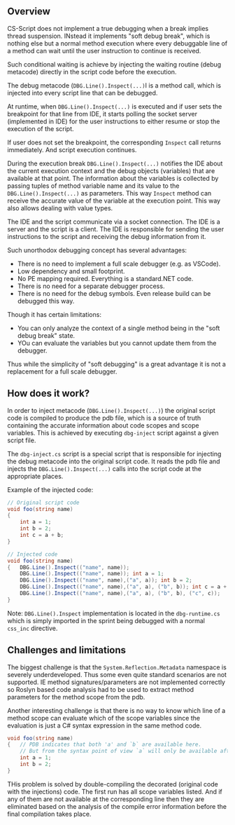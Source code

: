 ## Overview    

CS-Script does not implement a true debugging when a break implies thread suspension. INstead it implements "soft debug break", which is nothing else but
a normal method execution where every debuggable line of a method can wait until the user instruction to continue is received.

Such conditional waiting is achieve by injecting the waiting routine (debug metacode) directly in the script code before the execution. 

The debug metacode (`DBG.Line().Inspect(...)`I is a method call, which is injected into every script line that can be debugged.

At runtime, when `DBG.Line().Inspect(...)` is executed and if user sets the breakpoint for that line from IDE, it starts polling the socket server 
(implemented in IDE) for the user instructions to either resume or stop the execution of the script. 

If user does not set the breakpoint, the corresponding `Inspect` call returns immediately. And script execution continues.


During the execution break `DBG.Line().Inspect(...)` notifies the IDE about the current execution context and the debug objects (variables) that are available 
at that point. The information about the variables is collected by passing tuples of method variable name and its value to the `DBG.Line().Inspect(...)` as parameters.
This way `Inspect` method can receive the accurate value of the variable at the execution point. This way also allows dealing with value types.

The IDE and the script communicate via a socket connection. The IDE is a server and the script is a client. 
The IDE is responsible for sending the user instructions to the script and receiving the debug information from it.

Such unorthodox debugging concept has several advantages:

- There is no need to implement a full scale debugger (e.g. as VSCode).
- Low dependency and small footprint.
- No PE mapping required. Everything is a standard.NET code.
- There is no need for a separate debugger process.
- There is no need for the debug symbols. Even release build can be debugged this way.

Though it has certain limitations:

- You can only analyze the context of a single method being in the "soft debug break" state.
- YOu can evaluate the variables but you cannot update them from the debugger.


Thus while the simplicity of "soft debugging" is a great advantage it is not a replacement for a full scale debugger.

## How does it work?

In order to inject metacode (`DBG.Line().Inspect(...)`) the original script code is compiled to produce the pdb file, which is a source of truth 
containing the accurate information about code scopes and scope variables. This is achieved by executing `dbg-inject` script against a given script file.

The `dbg-inject.cs` script is a special script that is responsible for injecting the debug metacode into the original script code. 
It reads the pdb file and injects the `DBG.Line().Inspect(...)` calls into the script code at the appropriate places.

Example of the injected code:

```C#
// Original script code
void foo(string name)
{
    int a = 1;
    int b = 2;
    int c = a + b;
}

// Injected code    
void foo(string name)
{   DBG.Line().Inspect(("name", name)); 
    DBG.Line().Inspect(("name", name)); int a = 1;
    DBG.Line().Inspect(("name", name),("a", a)); int b = 2;
    DBG.Line().Inspect(("name", name),("a", a), ("b", b)); int c = a + b;
    DBG.Line().Inspect(("name", name),("a", a), ("b", b), ("c", c)); 
}
```

Note: `DBG.Line().Inspect` implementation is located in the `dbg-runtime.cs` which is simply imported in the sprint being debugged with a normal `css_inc` directive.


## Challenges and limitations

The biggest challenge is that the `System.Reflection.Metadata` namespace is severely underdeveloped. Thus some even quite standard scenarios are not supported. IE 
method signatures/parameters are not implemented correctly so Roslyn based code analysis had to be used to extract method parameters for the method scope from the pdb.


Another interesting challenge is that there is no way to know which line of a method scope can evaluate which of the scope variables since the evaluation 
is just a C# syntax expression in the same method code.

```C#
void foo(string name)
{   // PDB indicates that both 'a' and `b` are available here. 
    // But from the syntax point of view `a` will only be available after the next code line. And `b` after the next two.
    int a = 1;
    int b = 2;
}
```

THis problem is solved by double-compiling the decorated (original code with the injections) code. The first run has all scope variables listed. 
And if any of them are not available at the corresponding line then they are eliminated based on the analysis of the compile error information before the 
final compilation takes place.




